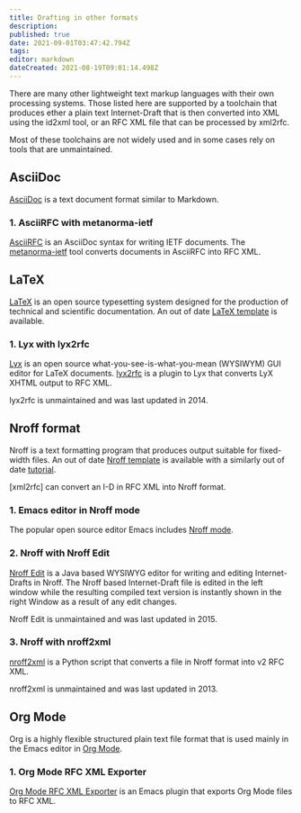 ```yaml
---
title: Drafting in other formats 
description: 
published: true
date: 2021-09-01T03:47:42.794Z
tags: 
editor: markdown
dateCreated: 2021-08-19T09:01:14.498Z
---
```


There are many other lightweight text markup languages with their own processing systems. Those listed here are supported by a toolchain that produces ether a plain text Internet-Draft that is then converted into XML using the id2xml tool, or an RFC XML file that can be processed by xml2rfc.

Most of these toolchains are not widely used and in some cases rely on tools that are unmaintained. 

## AsciiDoc
[AsciiDoc](https://asciidoc.org) is a text document format similar to Markdown.

### 1. AsciiRFC with metanorma-ietf
[AsciiRFC](https://datatracker.ietf.org/doc/html/draft-ribose-asciirfc) is an AsciiDoc syntax for writing IETF documents.  The [metanorma-ietf](https://github.com/metanorma/metanorma-ietf) tool converts documents in AsciiRFC into RFC XML.  

## LaTeX
[LaTeX](https://www.latex-project.org) is an open source typesetting system designed for the production of technical and scientific documentation. An out of date [LaTeX template](https://www.rfc-editor.org/materials/2-latex.template.txt) is available.

### 1. Lyx with lyx2rfc
[Lyx](https://www.lyx.org) is an open source what-you-see-is-what-you-mean (WYSIWYM) GUI editor for LaTeX documents. [lyx2rfc](https://github.com/nicowilliams/lyx2rfc) is a plugin to Lyx that converts LyX XHTML output to RFC XML.

lyx2rfc is unmaintained and was last updated in 2014.

## Nroff format
Nroff is a text formatting program that produces output suitable for fixed-width files. An out of date [Nroff template](https://www.rfc-editor.org/materials/3-nroff.template) is available with a similarly out of date [tutorial](https://www.rfc-editor.org/materials/nroff.html).

[xml2rfc] can convert an I-D in RFC XML into Nroff format.
  
### 1. Emacs editor in Nroff mode
The popular open source editor Emacs includes [Nroff mode](https://www.gnu.org/software/emacs/manual/html_node/emacs/Nroff-Mode.html).

### 2. Nroff with Nroff Edit
[Nroff Edit](https://aaa-sec.com/nroffedit/) is a Java based WYSIWYG editor for writing and editing Internet-Drafts in Nroff. The Nroff based Internet-Draft file is edited in the left window while the resulting compiled text version is instantly shown in the right Window as a result of any edit changes.

Nroff Edit is unmaintained and was last updated in 2015.

### 3. Nroff with nroff2xml
[nroff2xml](https://github.com/tomaszmrugalski/nroff2xml) is a Python script that converts a file in Nroff format into v2 RFC XML.  

nroff2xml is unmaintained and was last updated in 2013.

## Org Mode
Org is a highly flexible structured plain text file format that is used mainly in the Emacs editor in [Org Mode](https://orgmode.org).

### 1. Org Mode RFC XML Exporter
[Org Mode RFC XML Exporter](https://github.com/choppsv1/org-rfc-export) is an Emacs plugin that exports Org Mode files to RFC XML.



